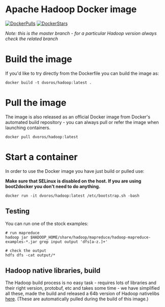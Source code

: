 # Apache Hadoop Docker image

[![DockerPulls](https://img.shields.io/docker/pulls/dvoros/hadoop.svg)](https://registry.hub.docker.com/u/dvoros/hadoop/)
[![DockerStars](https://img.shields.io/docker/stars/dvoros/hadoop.svg)](https://registry.hub.docker.com/u/dvoros/hadoop/)

_Note: this is the master branch - for a particular Hadoop version always check the related branch_

# Build the image

If you'd like to try directly from the Dockerfile you can build the image as:

```
docker build -t dvoros/hadoop:latest .
```

# Pull the image

The image is also released as an official Docker image from Docker's automated build repository - you can always pull or refer the image when launching containers.

```
docker pull dvoros/hadoop:latest
```

# Start a container

In order to use the Docker image you have just build or pulled use:

**Make sure that SELinux is disabled on the host. If you are using boot2docker you don't need to do anything.**

```
docker run -it dvoros/hadoop:latest /etc/bootstrap.sh -bash
```

## Testing

You can run one of the stock examples:

```
# run mapreduce
hadoop jar $HADOOP_HOME/share/hadoop/mapreduce/hadoop-mapreduce-examples-*.jar grep input output 'dfs[a-z.]+'

# check the output
hdfs dfs -cat output/*
```

## Hadoop native libraries, build

The Hadoop build process is no easy task - requires lots of libraries and their right version, protobuf, etc and takes some time - we have simplified all these, made the build and released a 64b version of Hadoop nativelibs [here](https://github.com/dvoros/docker-hadoop-build/releases). (These are automatically pulled during the build of this image.)
